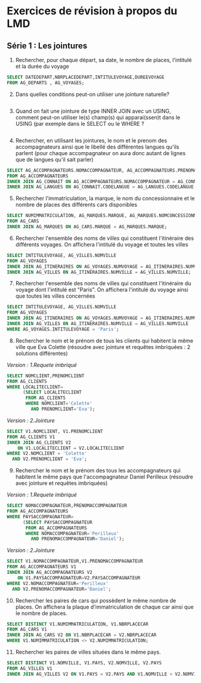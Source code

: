 # Exercices de révision à propos du LMD

## Série 1 : Les jointures

1. Rechercher, pour chaque départ, sa date, le nombre de places, l'intitulé et la durée du voyage
~~~sql
SELECT DATEDEPART,NBRPLACEDEPART,INTITULEVOYAGE,DUREEVOYAGE 
FROM AG_DEPARTS , AG_VOYAGES;
~~~
 
2. Dans quelles conditions peut-on utiliser une jointure naturelle?
~~~sql

~~~
 
3. Quand on fait une jointure de type INNER JOIN avec un USING, comment peut-on utiliser le(s) champ(s) qui 
    apparai(ssen)t dans le USING (par exemple dans le SELECT ou le WHERE ?
~~~sql

~~~
 
4. Rechercher, en utilisant les jointures, le nom et le prenom des accompagnateurs ainsi que le libellé des différentes 
    langues qu'ils parlent (pour chaque accompagnateur on aura donc autant de lignes que de langues qu'il sait parler)

   <!--INNER JOIN:seules les lignes qui ont des correspondances dans les deux tables sont incluses dans le résultat-->
~~~sql
SELECT AG_ACCOMPAGNATEURS.NOMACCOMPAGNATEUR, AG_ACCOMPAGNATEURS.PRENOMACCOMPAGNATEUR, AG_LANGUES.LIBELLELANGUE
FROM AG_ACCOMPAGNATEURS
INNER JOIN AG_CONNAIT ON AG_ACCOMPAGNATEURS.NUMACCOMPAGNATEUR = AG_CONNAIT.NUMACCOMPAGNATEUR
INNER JOIN AG_LANGUES ON AG_CONNAIT.CODELANGUE = AG_LANGUES.CODELANGUE;
~~~
 
5. Rechercher l'immatriculation, la marque, le nom du concessionnaire et le nombre de places des différents cars disponibles
~~~sql
SELECT NUMIMMATRICULATION, AG_MARQUES.MARQUE, AG_MARQUES.NOMCONCESSIONNAIRE, NBRPLACECAR 
FROM AG_CARS
INNER JOIN AG_MARQUES ON AG_CARS.MARQUE = AG_MARQUES.MARQUE;
~~~
 
6. Rechercher l'ensemble des noms de villes qui constituent l'itinéraire des différents voyages. On affichera l'intitulé
    du voyage et toutes les villes
~~~sql
SELECT INTITULEVOYAGE, AG_VILLES.NOMVILLE 
FROM AG_VOYAGES
INNER JOIN AG_ITINERAIRES ON AG_VOYAGES.NUMVOYAGE = AG_ITINERAIRES.NUMVOYAGE
INNER JOIN AG_VILLES ON AG_ITINERAIRES.NUMVILLE = AG_VILLES.NUMVILLE;
~~~
 
7. Rechercher l'ensemble des noms de villes qui constituent l'itinéraire du voyage dont l'intitulé est "Paris". 
    On affichera l'intitulé du voyage ainsi que toutes les villes concernées
~~~sql
SELECT INTITULEVOYAGE, AG_VILLES.NOMVILLE 
FROM AG_VOYAGES
INNER JOIN AG_ITINERAIRES ON AG_VOYAGES.NUMVOYAGE = AG_ITINERAIRES.NUMVOYAGE
INNER JOIN AG_VILLES ON AG_ITINERAIRES.NUMVILLE = AG_VILLES.NUMVILLE
WHERE AG_VOYAGES.INTITULEVOYAGE = 'Paris';
~~~
 
8. Rechercher le nom et le prénom de tous les clients qui habitent la même ville que Eva Colette 
    (résoudre avec jointure et requêtes imbriquées : 2 solutions différentes)

_Version : 1.Requete imbriqué_
~~~sql
SELECT NOMCLIENT,PRENOMCLIENT
FROM AG_CLIENTS
WHERE LOCALITECLIENT=
      (SELECT LOCALITECLIENT 
       FROM AG_CLIENTS 
       WHERE NOMCLIENT='Colette' 
         AND PRENOMCLIENT='Eva');
~~~
_Version : 2.Jointure_
~~~sql
SELECT V1.NOMCLIENT, V1.PRENOMCLIENT
FROM AG_CLIENTS V1
INNER JOIN AG_CLIENTS V2 
    ON V1.LOCALITECLIENT = V2.LOCALITECLIENT
WHERE V2.NOMCLIENT = 'Colette' 
  AND V2.PRENOMCLIENT = 'Eva';
~~~
 
9. Rechercher le nom et le prénom des tous les accompagnateurs qui habitent le même pays que l'accompagnateur 
    Daniel Perilleux (résoudre avec jointure et requêtes imbriquées)

_Version : 1.Requete imbriqué_
~~~sql
SELECT NOMACCOMPAGNATEUR,PRENOMACCOMPAGNATEUR
FROM AG_ACCOMPAGNATEURS
WHERE PAYSACCOMPAGNATEUR=
      (SELECT PAYSACCOMPAGNATEUR 
       FROM AG_ACCOMPAGNATEURS 
       WHERE NOMACCOMPAGNATEUR='Perilleux' 
         AND PRENOMACCOMPAGNATEUR='Daniel');
~~~
 _Version : 2.Jointure_
~~~sql
SELECT V1.NOMACCOMPAGNATEUR,V1.PRENOMACCOMPAGNATEUR
FROM AG_ACCOMPAGNATEURS V1
INNER JOIN AG_ACCOMPAGNATEURS V2 
    ON V1.PAYSACCOMPAGNATEUR=V2.PAYSACCOMPAGNATEUR
WHERE V2.NOMACCOMPAGNATEUR='Perilleux' 
  AND V2.PRENOMACCOMPAGNATEUR='Daniel';
~~~

10. Rechercher les paires de cars qui possèdent le même nombre de places. On affichera la plaque d'immatriculation de 
    chaque car ainsi que le nombre de places.
<!--WHERE V1.NUMIMMATRICULATION <> V2.NUMIMMATRICULATION : pour ne pas avoir de doublons-->
~~~sql
SELECT DISTINCT V1.NUMIMMATRICULATION, V1.NBRPLACECAR
FROM AG_CARS V1
INNER JOIN AG_CARS V2 ON V1.NBRPLACECAR = V2.NBRPLACECAR
WHERE V1.NUMIMMATRICULATION <> V2.NUMIMMATRICULATION;
~~~
 
11. Rechercher les paires de villes situées dans le même pays.
~~~sql
SELECT DISTINCT V1.NOMVILLE, V1.PAYS, V2.NOMVILLE, V2.PAYS
FROM AG_VILLES V1
INNER JOIN AG_VILLES V2 ON V1.PAYS = V2.PAYS AND V1.NOMVILLE < V2.NOMVILLE;
~~~
 

